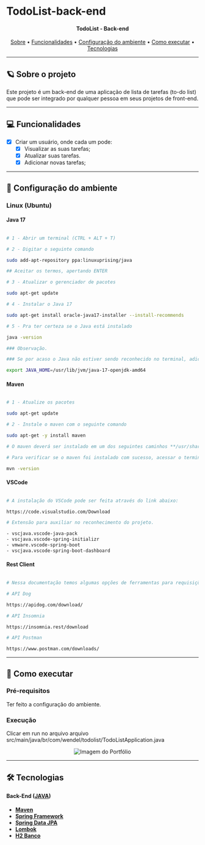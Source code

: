 # TodoList-back-end

<h4 align="center"> 
	TodoList - Back-end
</h4>

<p align="center">
 <a href="#-sobre-o-projeto">Sobre</a> •
 <a href="#-funcionalidades">Funcionalidades</a> •
 <a href="#-Configuração-do-ambiente">Configuração do ambiente</a> • 
 <a href="#-como-executar">Como executar</a> • 
 <a href="#-tecnologias">Tecnologias</a> 
</p>

---

## :ringed_planet: Sobre o projeto

Este projeto é um back-end de uma aplicação de lista de tarefas (to-do list) que pode ser integrado por qualquer pessoa em seus projetos de front-end.

---

## 💻 Funcionalidades
 
- [x] Criar um usuário, onde cada um pode:
  - [x] Visualizar as suas tarefas;
  - [x] Atualizar suas tarefas.
  - [x] Adicionar novas tarefas;

---

## 🎨 Configuração do ambiente

### Linux (Ubuntu)

#### Java 17 

```bash

# 1 - Abrir um terminal (CTRL + ALT + T)

# 2 - Digitar o seguinte comando 

sudo add-apt-repository ppa:linuxuprising/java

## Aceitar os termos, apertando ENTER

# 3 - Atualizar o gerenciador de pacotes

sudo apt-get update

# 4 - Instalar o Java 17

sudo apt-get install oracle-java17-installer --install-recommends

# 5 - Pra ter certeza se o Java está instalado

java -version

### Observação.

### Se por acaso o Java não estiver sendo reconhecido no terminal, adicione o JAVA_HOME nas variáveis do seu bashrc 

export JAVA_HOME=/usr/lib/jvm/java-17-openjdk-amd64

```

#### Maven

```bash

# 1 - Atualize os pacotes

sudo apt-get update

# 2 - Instale o maven com o seguinte comando

sudo apt-get -y install maven

# O maven deverá ser instalado em um dos seguintes caminhos **/usr/share/maven** ou **/etc/maven**

# Para verificar se o maven foi instalado com sucesso, acessar o terminar e digitar

mvn -version

```

#### VSCode

```bash

# A instalação do VSCode pode ser feita através do link abaixo:

https://code.visualstudio.com/Download

# Extensão para auxiliar no reconhecimento do projeto.

- vscjava.vscode-java-pack
- vscjava.vscode-spring-initializr
- vmware.vscode-spring-boot
- vscjava.vscode-spring-boot-dashboard

```

#### Rest Client

```bash

# Nessa documentação temos algumas opções de ferramentas para requisições REST

# API Dog

https://apidog.com/download/

# API Insomnia 

https://insomnia.rest/download

# API Postman

https://www.postman.com/downloads/

```

---

## 🚀 Como executar

### Pré-requisitos

Ter feito a configuração do ambiente.

### Execução

Clicar em run no arquivo arquivo src/main/java/br/com/wendel/todolist/TodoListApplication.java

<p align="center">
  <img alt="Imagem do Portfólio" title="#Portfólio" src="../todolist/images/Execucao.png" />
</p>

---

## 🛠 Tecnologias

#### **Back-End**  ([JAVA](https://docs.oracle.com/en/java/))

-   **[Maven](https://maven.apache.org/)**
-   **[Spring Framework](https://spring.io/projects/spring-framework)**
-   **[Spring Data JPA](https://spring.io/projects/spring-data-jpa)**
-   **[Lombok](https://projectlombok.org/)**
-   **[H2 Banco](https://www.h2database.com/html/main.html)**